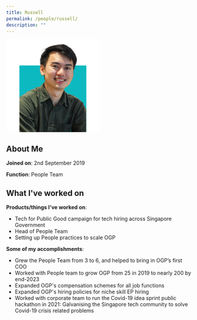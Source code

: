 ```yaml
---
title: Russell
permalink: /people/russell/
description: ""
---
```

<img src="/images/headshots/Russell.jpg" alt="Russell" style="width:50%;"/>

## About Me
**Joined on**: 2nd September 2019

**Function**: People Team

## What I've worked on

**Products/things I've worked on**: 
* Tech for Public Good campaign for tech hiring across Singapore Government
* Head of People Team
* Setting up People practices to scale OGP

**Some of my accomplishments**:
*   Grew the People Team from 3 to 6, and helped to bring in OGP’s first COO
*   Worked with People team to grow OGP from 25 in 2019 to nearly 200 by end-2023
*   Expanded OGP's compensation schemes for all job functions
*   Expanded OGP's hiring policies for niche skill EP hiring
*   Worked with corporate team to run the Covid-19 idea sprint public hackathon in 2021: Galvanising the Singapore tech community to solve Covid-19 crisis related problems
